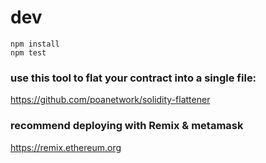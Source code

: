# dev

```
npm install
npm test
```

### use this tool to flat your contract into a single file:

https://github.com/poanetwork/solidity-flattener

### recommend deploying with Remix & metamask

https://remix.ethereum.org
